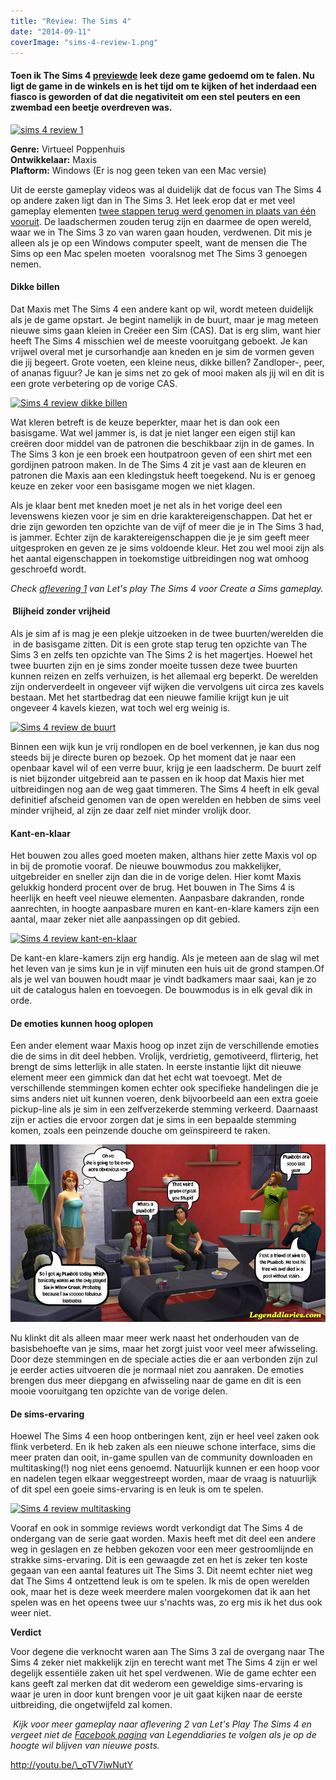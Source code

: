 ```yaml
---
title: "Review: The Sims 4"
date: "2014-09-11"
coverImage: "sims-4-review-1.png"
---
```


#### Toen ik The Sims 4 [previewde](http://www.legenddiaries.com/nederlands/preview-sims-4-gameplay-trailer/) leek deze game gedoemd om te falen. Nu ligt de game in de winkels en is het tijd om te kijken of het inderdaad een fiasco is geworden of dat die negativiteit om een stel peuters en een zwembad een beetje overdreven was.

[![sims 4 review 1](images/sims-4-review-1.png)](http://www.legenddiaries.com/wp-content/uploads/2014/09/sims-4-review-1.png)

**Genre:** Virtueel Poppenhuis  
**Ontwikkelaar:** Maxis  
**Plaftorm:** Windows (Er is nog geen teken van een Mac versie)

Uit de eerste gameplay videos was al duidelijk dat de focus van The Sims 4 op andere zaken ligt dan in The Sims 3. Het leek erop dat er met veel gameplay elementen [twee stappen terug werd genomen in plaats van één vooruit](https://www.youtube.com/watch?v=TmVJMbB1nFg). De laadschermen zouden terug zijn en daarmee de open wereld, waar we in The Sims 3 zo van waren gaan houden, verdwenen. Dit mis je alleen als je op een Windows computer speelt, want de mensen die The Sims op een Mac spelen moeten  vooralsnog met The Sims 3 genoegen nemen.

#### Dikke billen

Dat Maxis met The Sims 4 een andere kant op wil, wordt meteen duidelijk als je de game opstart. Je begint namelijk in de buurt, maar je mag meteen nieuwe sims gaan kleien in Creëer een Sim (CAS). Dat is erg slim, want hier heeft The Sims 4 misschien wel de meeste vooruitgang geboekt. Je kan vrijwel overal met je cursorhandje aan kneden en je sim de vormen geven die jij begeert. Grote voeten, een kleine neus, dikke billen? Zandloper-, peer, of ananas figuur? Je kan je sims net zo gek of mooi maken als jij wil en dit is een grote verbetering op de vorige CAS.

[![Sims 4 review dikke billen](images/Sims-4-review-dikke-billen.jpg)](http://www.legenddiaries.com/wp-content/uploads/2014/09/Sims-4-review-dikke-billen.jpg)

Wat kleren betreft is de keuze beperkter, maar het is dan ook een basisgame. Wat wel jammer is, is dat je niet langer een eigen stijl kan creëren door middel van de patronen die beschikbaar zijn in de games. In The Sims 3 kon je een broek een houtpatroon geven of een shirt met een gordijnen patroon maken. In de The Sims 4 zit je vast aan de kleuren en patronen die Maxis aan een kledingstuk heeft toegekend. Nu is er genoeg keuze en zeker voor een basisgame mogen we niet klagen.

Als je klaar bent met kneden moet je net als in het vorige deel een levenswens kiezen voor je sim en drie karaktereigenschappen. Dat het er drie zijn geworden ten opzichte van de vijf of meer die je in The Sims 3 had, is jammer. Echter zijn de karaktereigenschappen die je je sim geeft meer uitgesproken en geven ze je sims voldoende kleur. Het zou wel mooi zijn als het aantal eigenschappen in toekomstige uitbreidingen nog wat omhoog geschroefd wordt.

_Check [aflevering 1](http://www.legenddiaries.com/nederlands/lets-play-the-sims-4-aflevering-1/) van Let's play The Sims 4 voor Create a Sims gameplay._ 

####  Blijheid zonder vrijheid

Als je sim af is mag je een plekje uitzoeken in de twee buurten/werelden die  in de basisgame zitten. Dit is een grote stap terug ten opzichte van The Sims 3 en zelfs ten opzichte van The Sims 2 is het magertjes. Hoewel het twee buurten zijn en je sims zonder moeite tussen deze twee buurten kunnen reizen en zelfs verhuizen, is het allemaal erg beperkt. De werelden zijn onderverdeelt in ongeveer vijf wijken die vervolgens uit circa zes kavels bestaan. Met het startbedrag dat een nieuwe familie krijgt kun je uit ongeveer 4 kavels kiezen, wat toch wel erg weinig is.

[![Sims 4 review de buurt](images/Sims-4-review-de-buurt.jpg)](http://www.legenddiaries.com/wp-content/uploads/2014/09/Sims-4-review-de-buurt.jpg)

Binnen een wijk kun je vrij rondlopen en de boel verkennen, je kan dus nog steeds bij je directe buren op bezoek. Op het moment dat je naar een openbaar kavel wil of een verre buur, krijg je een laadscherm. De buurt zelf is niet bijzonder uitgebreid aan te passen en ik hoop dat Maxis hier met uitbreidingen nog aan de weg gaat timmeren. The Sims 4 heeft in elk geval definitief afscheid genomen van de open werelden en hebben de sims veel minder vrijheid, al zijn ze daar zelf niet minder vrolijk door.

#### Kant-en-klaar

Het bouwen zou alles goed moeten maken, althans hier zette Maxis vol op in bij de promotie vooraf. De nieuwe bouwmodus zou makkelijker, uitgebreider en sneller zijn dan die in de vorige delen. Hier komt Maxis gelukkig honderd procent over de brug. Het bouwen in The Sims 4 is heerlijk en heeft veel nieuwe elementen. Aanpasbare dakranden, ronde aanrechten, in hoogte aanpasbare muren en kant-en-klare kamers zijn een aantal, maar zeker niet alle aanpassingen op dit gebied.

[![Sims 4 review kant-en-klaar](images/Sims-4-review-kant-en-klaar.jpg)](http://www.legenddiaries.com/wp-content/uploads/2014/09/Sims-4-review-kant-en-klaar.jpg)

De kant-en klare-kamers zijn erg handig. Als je meteen aan de slag wil met het leven van je sims kun je in vijf minuten een huis uit de grond stampen.Of als je wel van bouwen houdt maar je vindt badkamers maar saai, kan je zo uit de catalogus halen en toevoegen. De bouwmodus is in elk geval dik in orde.

#### De emoties kunnen hoog oplopen

Een ander element waar Maxis hoog op inzet zijn de verschillende emoties die de sims in dit deel hebben. Vrolijk, verdrietig, gemotiveerd, flirterig, het brengt de sims letterlijk in alle staten. In eerste instantie lijkt dit nieuwe element meer een gimmick dan dat het echt wat toevoegt. Met de verschillende stemmingen komen echter ook specifieke handelingen die je sims anders niet uit kunnen voeren, denk bijvoorbeeld aan een extra goeie pickup-line als je sim in een zelfverzekerde stemming verkeerd. Daarnaast zijn er acties die ervoor zorgen dat je sims in een bepaalde stemming komen, zoals een peinzende douche om geïnspireerd te raken.

[![](images/tumblr_nbjmysa8Vn1s5en3to1_1280.jpg)](http://legenddiaries.tumblr.com/)

Nu klinkt dit als alleen maar meer werk naast het onderhouden van de basisbehoefte van je sims, maar het zorgt juist voor veel meer afwisseling. Door deze stemmingen en de speciale acties die er aan verbonden zijn zul je eerder acties uitvoeren die je normaal niet zou aanraken. De emoties brengen dus meer diepgang en afwisseling naar de game en dit is een mooie vooruitgang ten opzichte van de vorige delen.

#### De sims-ervaring

Hoewel The Sims 4 een hoop ontberingen kent, zijn er heel veel zaken ook flink verbeterd. En ik heb zaken als een nieuwe schone interface, sims die meer praten dan ooit, in-game spullen van de community downloaden en multitasking(!) nog niet eens genoemd. Natuurlijk kunnen er een hoop voor en nadelen tegen elkaar weggestreept worden, maar de vraag is natuurlijk of dit spel een goeie sims-ervaring is en leuk is om te spelen.

[![Sims 4 review multitasking](images/Sims-4-review-multitasking.jpg)](http://www.legenddiaries.com/wp-content/uploads/2014/09/Sims-4-review-multitasking.jpg)

Vooraf en ook in sommige reviews wordt verkondigt dat The Sims 4 de ondergang van de serie gaat worden. Maxis heeft met dit deel een andere weg in geslagen en ze hebben gekozen voor een meer gestroomlijnde en strakke sims-ervaring. Dit is een gewaagde zet en het is zeker ten koste gegaan van een aantal features uit The Sims 3. Dit neemt echter niet weg dat The Sims 4 ontzettend leuk is om te spelen. Ik mis de open werelden ook, maar het is deze week meerdere malen voorgekomen dat ik aan het spelen was en het opeens twee uur s'nachts was, zo erg mis ik het dus ook weer niet.

**Verdict**

Voor degene die verknocht waren aan The Sims 3 zal de overgang naar The Sims 4 zeker niet makkelijk zijn en terecht want met The Sims 4 zijn er wel degelijk essentiële zaken uit het spel verdwenen. Wie de game echter een kans geeft zal merken dat dit wederom een geweldige sims-ervaring is waar je uren in door kunt brengen voor je uit gaat kijken naar de eerste uitbreiding, die ongetwijfeld zal komen.

 _Kijk voor meer gameplay naar aflevering 2 van Let's Play The Sims 4 en vergeet niet de [Facebook pagina](https://www.facebook.com/Legenddiaries) van Legenddiaries te volgen als je op de hoogte wil blijven van nieuwe posts._ 

http://youtu.be/\_oTV7iwNutY
